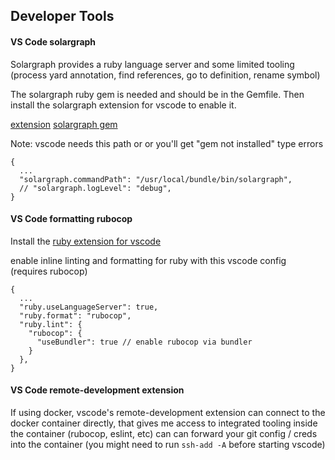 ## Developer Tools

#### VS Code solargraph
Solargraph provides a ruby language server and some limited tooling (process yard annotation, find references, go to definition, rename symbol)

The solargraph ruby gem is needed and should be in the Gemfile. Then install the solargraph extension for vscode to enable it.

[extension](https://marketplace.visualstudio.com/items?itemName=castwide.solargraph)
[solargraph gem](https://solargraph.org/)

Note: vscode needs this path or or you'll get "gem not installed" type errors
```
{
  ...
  "solargraph.commandPath": "/usr/local/bundle/bin/solargraph",
  // "solargraph.logLevel": "debug",
}
```

#### VS Code formatting rubocop

Install the [ruby extension for vscode](https://marketplace.visualstudio.com/items?itemName=rebornix.Ruby)

enable inline linting and formatting for ruby with this vscode config (requires rubocop)
```
{
  ...
  "ruby.useLanguageServer": true,
  "ruby.format": "rubocop",
  "ruby.lint": {
    "rubocop": {
      "useBundler": true // enable rubocop via bundler
    }
  },
}
```

#### VS Code remote-development extension
If using docker,  vscode's remote-development extension can connect to the docker container directly, that gives me access to integrated tooling inside the container (rubocop, eslint, etc) can can forward your git config / creds into the container (you might need to run `ssh-add -A` before starting vscode)
